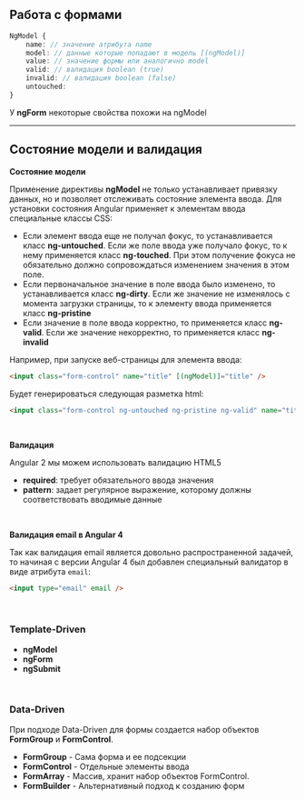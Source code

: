 ## Работа с формами

```typescript
NgModel {
    name: // значение атрибута name
    model: // данные которые попадают в модель [(ngModel)]
    value: // значение формы или аналогично model
    valid: // валидация boolean (true)
    invalid: // валидация boolean (false)
    untouched:    
}
```

У **ngForm** некоторые свойства похожи на ngModel

---
## Состояние модели и валидация
**Состояние модели**

Применение директивы **ngModel** не только устанавливает привязку данных, но и позволяет отслеживать состояние элемента ввода. Для установки состояния Angular применяет к элементам ввода специальные классы CSS:
* Если элемент ввода еще не получал фокус, то устанавливается класс **ng-untouched**. Если же поле ввода уже получало фокус, то к нему применяется класс **ng-touched**. При этом получение фокуса не обязательно должно сопровождаться изменением значения в этом поле.
* Если первоначальное значение в поле ввода было изменено, то устанавливается класс **ng-dirty**. Если же значение не изменялось с момента загрузки страницы, то к элементу ввода применяется класс **ng-pristine**
* Если значение в поле ввода корректно, то применяется класс **ng-valid**. Если же значение некорректно, то применяется класс **ng-invalid**

Например, при запуске веб-страницы для элемента ввода:
```html
<input class="form-control" name="title" [(ngModel)]="title" />
```
Будет генерироваться следующая разметка html:
```html
<input class="form-control ng-untouched ng-pristine ng-valid" name="title" ng-reflect-name="title" />
```


<br />

**Валидация**

Angular 2 мы можем использовать валидацию HTML5
* **required**: требует обязательного ввода значения
* **pattern**: задает регулярное выражение, которому должны соответствовать вводимые данные


<br />

**Валидация email в Angular 4**

Так как валидация email является довольно распространенной задачей, то начиная с версии Angular 4 был добавлен специальный валидатор в виде атрибута `email`:
```html
<input type="email" email />
```

<br />

### Template-Driven

* **ngModel**
* **ngForm**
* **ngSubmit**


<br />

### Data-Driven

При подходе Data-Driven для формы создается набор объектов **FormGroup** и **FormControl**.

* **FormGroup** - Сама форма и ее подсекции
* **FormControl** - Отдельные элементы ввода
* **FormArray** - Массив, хранит набор объектов FormControl.
* **FormBuilder** - Альтернативный подход к созданию форм
